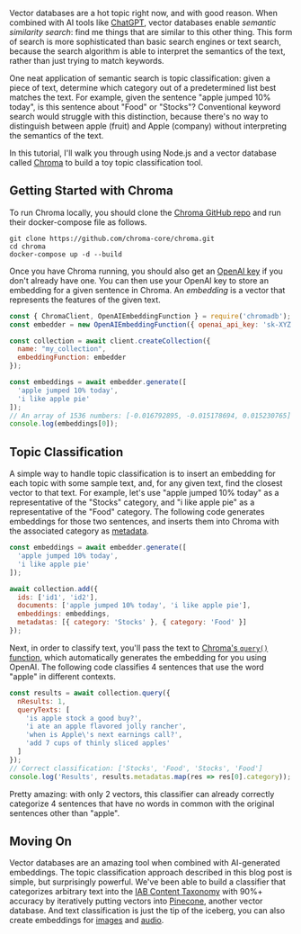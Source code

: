 Vector databases are a hot topic right now, and with good reason.
When combined with AI tools like [ChatGPT](https://openai.com/blog/chatgpt), vector databases enable _semantic similarity search_: find me things that are similar to this other thing.
This form of search is more sophisticated than basic search engines or text search, because the search algorithm is able to interpret the semantics of the text, rather than just trying to match keywords.

One neat application of semantic search is topic classification: given a piece of text, determine which category out of a predetermined list best matches the text.
For example, given the sentence "apple jumped 10% today", is this sentence about "Food" or "Stocks"?
Conventional keyword search would struggle with this distinction, because there's no way to distinguish between apple (fruit) and Apple (company) without interpreting the semantics of the text.

In this tutorial, I'll walk you through using Node.js and a vector database called [Chroma](https://www.trychroma.com/) to build a toy topic classification tool.

Getting Started with Chroma
---------------------------

To run Chroma locally, you should clone the [Chroma GitHub repo](https://github.com/chroma-core/chroma) and run their docker-compose file as follows.

```
git clone https://github.com/chroma-core/chroma.git
cd chroma
docker-compose up -d --build
```

Once you have Chroma running, you should also get an [OpenAI key](https://openai.com/product) if you don't already have one.
You can then use your OpenAI key to store an embedding for a given sentence in Chroma.
An _embedding_ is a vector that represents the features of the given text.

```javascript
const { ChromaClient, OpenAIEmbeddingFunction } = require('chromadb');
const embedder = new OpenAIEmbeddingFunction({ openai_api_key: 'sk-XYZ' });

const collection = await client.createCollection({
  name: "my_collection",
  embeddingFunction: embedder
});

const embeddings = await embedder.generate([
  'apple jumped 10% today',
  'i like apple pie'
]);
// An array of 1536 numbers: [-0.016792895, -0.015178694, 0.015230765]
console.log(embeddings[0]);
```

Topic Classification
--------------------

A simple way to handle topic classification is to insert an embedding for each topic with some sample text, and, for any given text, find the closest vector to that text.
For example, let's use "apple jumped 10% today" as a representative of the "Stocks" category, and "i like apple pie" as a representative of the "Food" category.
The following code generates embeddings for those two sentences, and inserts them into Chroma with the associated category as [metadata](https://docs.trychroma.com/usage-guide#adding-data-to-a-collection).

```javascript
const embeddings = await embedder.generate([
  'apple jumped 10% today',
  'i like apple pie'
]);

await collection.add({
  ids: ['id1', 'id2'],
  documents: ['apple jumped 10% today', 'i like apple pie'],
  embeddings: embeddings,
  metadatas: [{ category: 'Stocks' }, { category: 'Food' }]
});
```

Next, in order to classify text, you'll pass the text to [Chroma's `query()` function](https://docs.trychroma.com/usage-guide#querying-a-collection), which automatically generates the embedding for you using OpenAI.
The following code classifies 4 sentences that use the word "apple" in different contexts.

```javascript
const results = await collection.query({
  nResults: 1,
  queryTexts: [
    'is apple stock a good buy?',
    'i ate an apple flavored jolly rancher',
    'when is Apple\'s next earnings call?',
    'add 7 cups of thinly sliced apples'
  ]
});
// Correct classification: ['Stocks', 'Food', 'Stocks', 'Food']
console.log('Results', results.metadatas.map(res => res[0].category));
```

Pretty amazing: with only 2 vectors, this classifier can already correctly categorize 4 sentences that have no words in common with the original sentences other than "apple".

Moving On
---------

Vector databases are an amazing tool when combined with AI-generated embeddings.
The topic classification approach described in this blog post is simple, but surprisingly powerful.
We've been able to build a classifier that categorizes arbitrary text into the [IAB Content Taxonomy](https://www.iab.com/guidelines/content-taxonomy/) with 90%+ accuracy by iteratively putting vectors into [Pinecone](https://www.pinecone.io/), another vector database.
And text classification is just the tip of the iceberg, you can also create embeddings for [images](https://anttihavanko.medium.com/building-image-search-with-openai-clip-5a1deaa7a6e2) and [audio](https://github.com/harritaylor/torchvggish).